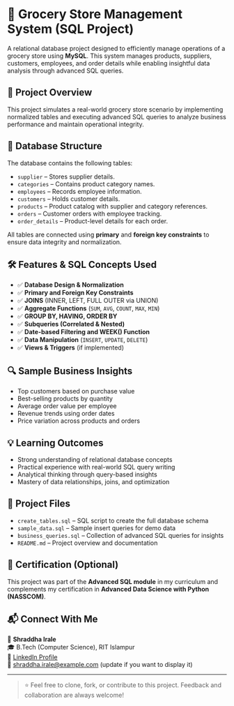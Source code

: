 # 🛒 Grocery Store Management System (SQL Project)

A relational database project designed to efficiently manage operations of a grocery store using **MySQL**. This system manages products, suppliers, customers, employees, and order details while enabling insightful data analysis through advanced SQL queries.

## 📌 Project Overview

This project simulates a real-world grocery store scenario by implementing normalized tables and executing advanced SQL queries to analyze business performance and maintain operational integrity.

## 🧱 Database Structure

The database contains the following tables:

- `supplier` – Stores supplier details.
- `categories` – Contains product category names.
- `employees` – Records employee information.
- `customers` – Holds customer details.
- `products` – Product catalog with supplier and category references.
- `orders` – Customer orders with employee tracking.
- `order_details` – Product-level details for each order.

All tables are connected using **primary** and **foreign key constraints** to ensure data integrity and normalization.

## 🛠️ Features & SQL Concepts Used

- ✅ **Database Design & Normalization**
- ✅ **Primary and Foreign Key Constraints**
- ✅ **JOINS** (INNER, LEFT, FULL OUTER via UNION)
- ✅ **Aggregate Functions** (`SUM`, `AVG`, `COUNT`, `MAX`, `MIN`)
- ✅ **GROUP BY, HAVING, ORDER BY**
- ✅ **Subqueries (Correlated & Nested)**
- ✅ **Date-based Filtering and WEEK() Function**
- ✅ **Data Manipulation** (`INSERT`, `UPDATE`, `DELETE`)
- ✅ **Views & Triggers** (if implemented)

## 🔍 Sample Business Insights

- Top customers based on purchase value
- Best-selling products by quantity
- Average order value per employee
- Revenue trends using order dates
- Price variation across products and orders

## 💡 Learning Outcomes

- Strong understanding of relational database concepts
- Practical experience with real-world SQL query writing
- Analytical thinking through query-based insights
- Mastery of data relationships, joins, and optimization

## 📁 Project Files

- `create_tables.sql` – SQL script to create the full database schema
- `sample_data.sql` – Sample insert queries for demo data
- `business_queries.sql` – Collection of advanced SQL queries for insights
- `README.md` – Project overview and documentation

## 📜 Certification (Optional)

This project was part of the **Advanced SQL module** in my curriculum and complements my certification in **Advanced Data Science with Python (NASSCOM)**.

## 📬 Connect With Me

👤 **Shraddha Irale**  
🎓 B.Tech (Computer Science), RIT Islampur  
🔗 [LinkedIn Profile](https://www.linkedin.com/in/shraddha-irale)  
📧 shraddha.irale@example.com (update if you want to display it)

---

> ⭐ Feel free to clone, fork, or contribute to this project. Feedback and collaboration are always welcome!

